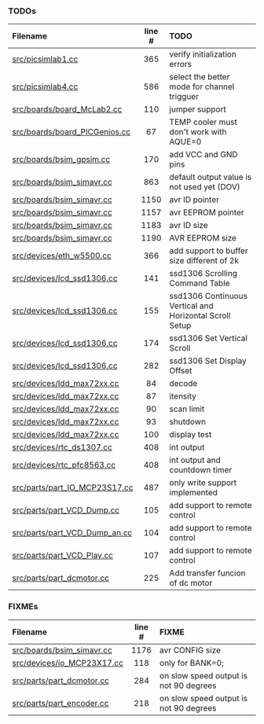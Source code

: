 ### TODOs
| Filename | line # | TODO
|:------|:------:|:------
| [src/picsimlab1.cc](src/picsimlab1.cc#L365) | 365 | verify initialization errors
| [src/picsimlab4.cc](src/picsimlab4.cc#L586) | 586 | select the better mode for channel trigguer
| [src/boards/board_McLab2.cc](src/boards/board_McLab2.cc#L110) | 110 | jumper support
| [src/boards/board_PICGenios.cc](src/boards/board_PICGenios.cc#L67) | 67 | TEMP cooler must don't work with AQUE=0
| [src/boards/bsim_gpsim.cc](src/boards/bsim_gpsim.cc#L170) | 170 | add VCC and GND pins
| [src/boards/bsim_simavr.cc](src/boards/bsim_simavr.cc#L863) | 863 | default output value is not used yet (DOV)
| [src/boards/bsim_simavr.cc](src/boards/bsim_simavr.cc#L1150) | 1150 | avr ID pointer
| [src/boards/bsim_simavr.cc](src/boards/bsim_simavr.cc#L1157) | 1157 | avr EEPROM pointer
| [src/boards/bsim_simavr.cc](src/boards/bsim_simavr.cc#L1183) | 1183 | avr ID size
| [src/boards/bsim_simavr.cc](src/boards/bsim_simavr.cc#L1190) | 1190 | AVR EEPROM size
| [src/devices/eth_w5500.cc](src/devices/eth_w5500.cc#L366) | 366 | add support to buffer size different of 2k
| [src/devices/lcd_ssd1306.cc](src/devices/lcd_ssd1306.cc#L141) | 141 | ssd1306 Scrolling Command Table
| [src/devices/lcd_ssd1306.cc](src/devices/lcd_ssd1306.cc#L155) | 155 | ssd1306 Continuous Vertical and Horizontal Scroll Setup
| [src/devices/lcd_ssd1306.cc](src/devices/lcd_ssd1306.cc#L174) | 174 | ssd1306 Set Vertical Scroll
| [src/devices/lcd_ssd1306.cc](src/devices/lcd_ssd1306.cc#L282) | 282 | ssd1306 Set Display Offset
| [src/devices/ldd_max72xx.cc](src/devices/ldd_max72xx.cc#L84) | 84 | decode
| [src/devices/ldd_max72xx.cc](src/devices/ldd_max72xx.cc#L87) | 87 | itensity
| [src/devices/ldd_max72xx.cc](src/devices/ldd_max72xx.cc#L90) | 90 | scan limit
| [src/devices/ldd_max72xx.cc](src/devices/ldd_max72xx.cc#L93) | 93 | shutdown
| [src/devices/ldd_max72xx.cc](src/devices/ldd_max72xx.cc#L100) | 100 | display test
| [src/devices/rtc_ds1307.cc](src/devices/rtc_ds1307.cc#L408) | 408 | int output
| [src/devices/rtc_pfc8563.cc](src/devices/rtc_pfc8563.cc#L408) | 408 | int output and countdown timer
| [src/parts/part_IO_MCP23S17.cc](src/parts/part_IO_MCP23S17.cc#L487) | 487 | only write support implemented
| [src/parts/part_VCD_Dump.cc](src/parts/part_VCD_Dump.cc#L105) | 105 | add support to remote control
| [src/parts/part_VCD_Dump_an.cc](src/parts/part_VCD_Dump_an.cc#L104) | 104 | add support to remote control
| [src/parts/part_VCD_Play.cc](src/parts/part_VCD_Play.cc#L107) | 107 | add support to remote control
| [src/parts/part_dcmotor.cc](src/parts/part_dcmotor.cc#L225) | 225 | Add transfer funcion of dc motor

### FIXMEs
| Filename | line # | FIXME
|:------|:------:|:------
| [src/boards/bsim_simavr.cc](src/boards/bsim_simavr.cc#L1176) | 1176 | avr CONFIG size
| [src/devices/io_MCP23X17.cc](src/devices/io_MCP23X17.cc#L118) | 118 | only for BANK=0;
| [src/parts/part_dcmotor.cc](src/parts/part_dcmotor.cc#L284) | 284 | on slow speed output is not 90 degrees
| [src/parts/part_encoder.cc](src/parts/part_encoder.cc#L218) | 218 | on slow speed output is not 90 degrees
